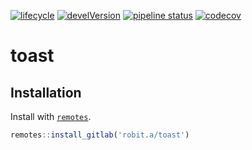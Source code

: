 
[![lifecycle](https://img.shields.io/badge/lifecycle-experimental-orange.svg)](https://www.tidyverse.org/lifecycle/#experimental)
[![develVersion](https://img.shields.io/badge/devel%20version-0.0.2.9000-blue.svg?style=flat)](https://github.com/robitalec/toast)
[![pipeline
status](https://gitlab.com/robit.a/toast/badges/master/pipeline.svg)](https://gitlab.com/robit.a/toast/commits/master)
[![codecov](https://codecov.io/gl/robit.a/toast/branch/master/graph/badge.svg)](https://codecov.io/gl/robit.a/toast)

# toast

## Installation

Install with [`remotes`](https://github.com/r-lib/remotes).

``` r
remotes::install_gitlab('robit.a/toast')
```

